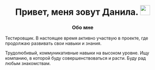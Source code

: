 <h1 align="center">Привет, меня зовут Данила.</a> 
<img src="https://github.com/blackcater/blackcater/raw/main/images/Hi.gif" height="32"/></h1>
<h3 align="center">Обо мне</h3>
<p>Тестировщик. В настоящее время активно участвую в проекте, где продолжаю развивать свои навыки и знания.

Трудолюбивый, коммуникативные навыки на высоком уровне. Ищу компанию, в которой буду совершенствоваться и расти. Буду рад любым знакомствам.</p>
